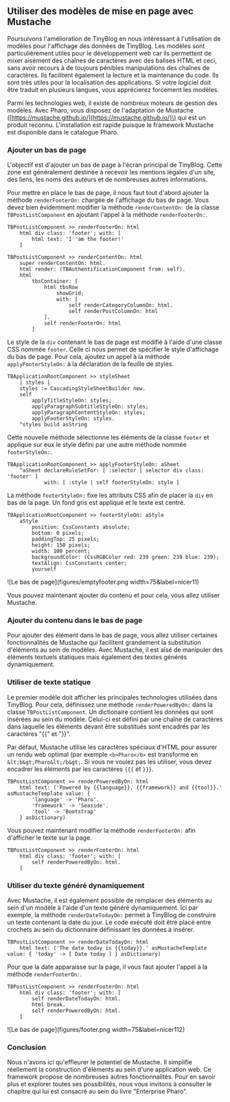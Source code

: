 ## Utiliser des modèles de mise en page avec MustachePoursuivons l'amélioration de TinyBlog en nous intéressant à l'utilisation de modèles pour l'affichage des données de TinyBlog. Les modèles sont particulièrement utiles pour le développement web car ils permettent de mixer aisément des chaînes de caractères avec des balises HTML et ceci, sans avoir recours à de toujours pénibles manipulations des chaînes de caractères. Ils facilitent également la lecture et la maintenance du code. Ils sont très utiles pour la localisation des applications. Si votre logiciel doit être traduit en plusieurs langues, vous apprécierez forcément les modèles.Parmi les technologies web, il existe de nombreux moteurs de gestion des modèles. Avec Pharo, vous disposez de l'adaptation de Mustache \([https://mustache.github.io/](https://mustache.github.io/)\) qui est un produit reconnu. L'installation est rapide puisque le framework Mustache est disponible dans le catalogue Pharo.### Ajouter un bas de pageL'objectif est d'ajouter un bas de page à l'écran principal de TinyBlog. Cette zone est généralement destinée à recevoir les mentions légales d'un site, des liens, les noms des auteurs et de nombreuses autres informations.Pour mettre en place le bas de page, il nous faut tout d'abord ajouter la méthode `renderFooterOn:` chargée de l'affichage du bas de page. Vous devez bien évidemment modifier la méthode `renderContentOn:` de la classe `TBPostListComponent` en ajoutant l'appel à la méthode `renderFooterOn:`.```TBPostListComponent >> renderFooterOn: html
 	html div class: 'footer'; with: [
		html text: 'I''am the footer!'
	]

TBPostListComponent >> renderContentOn: html
	super renderContentOn: html.
	html render: (TBAuthentificationComponent from: self).
	html
		tbsContainer: [ 
			html tbsRow
				showGrid;
				with: [ 
					self renderCategoryColumnOn: html.
					self renderPostColumnOn: html
			]. 
			self renderFooterOn: html 		
		]```Le style de la `div` contenant le bas de page est modifié à l'aide d'une classe CSS nommée `footer`. Celle ci nous permet de spécifier le style d'affichage du bas de page. Pour cela, ajoutez un appel à la méthode `applyFooterStyleOn:` à la déclaration de la feuille de styles.```TBApplicationRootComponent >> styleSheet
	| styles |
	styles := CascadingStyleSheetBuilder new.
	self 
		applyTitleStyleOn: styles;
		applyParagraphSubtitleStyleOn: styles;
		applyParagraphContentStyleOn: styles;
		applyFooterStyleOn: styles.
	^styles build asString```Cette nouvelle méthode sélectionne les éléments de la classe `footer` et applique sur eux le style défini par une autre méthode nommée `footerStyleOn:`. ```TBApplicationRootComponent >> applyFooterStyleOn: aSheet
	^aSheet declareRuleSetFor: [ :selector | selector div class: 'footer' ]
			with: [ :style | self footerStyleOn: style ]```La méthode `footerStyleOn:` fixe les attributs CSS afin de placer la `div` en bas de la page. Un fond gris est appliqué et le texte est centré.```TBApplicationRootComponent >> footerStyleOn: aStyle
	aStyle
		position: CssConstants absolute;
		bottom: 0 pixels;
		paddingTop: 25 pixels;
		height: 150 pixels;
		width: 100 percent;
		backgroundColor: (CssRGBColor red: 239 green: 239 blue: 239);	
		textAlign: CssConstants center;
		yourself```![Le bas de page](figures/emptyfooter.png width=75&label=nicer11)Vous pouvez maintenant ajouter du contenu et pour cela, vous allez utiliser Mustache.### Ajouter du contenu dans le bas de pagePour ajouter des élément dans le bas de page, vous allez utiliser certaines fonctionnalités de Mustache qui facilitent grandement la substitution d'éléments au sein de modèles. Avec Mustache, il est aîsé de manipuler des éléments textuels statiques mais également des textes générés dynamiquement.### Utiliser de texte statiqueLe premier modèle doit afficher les principales technologies utilisées dans TinyBlog. Pour cela, définissez une méthode `renderPoweredByOn:` dans la classe `TBPostListComponent`. Un dictionaire contient les données qui sont insérées au sein du modèle. Celui-ci est défini par une chaîne de caractères dans laquelle les éléments devant être substitués sont encadrés par les caractères "\{{" et "\}}". Par défaut, Mustache utilise les caractères spéciaux d'HTML pour assurer un rendu web optimal \(par exemple `<b>Pharo</b>` est transformé en `&lt;b&gt;Pharo&lt;/b&gt;`. Si vous ne voulez pas les utiliser, vous devez encadrer les éléments par les caractères `{{{` et `}}}`.```TBPostListComponent >> renderPoweredByOn: html
	html text: ('Powered by {{language}}, {{framework}} and {{tool}}.' asMustacheTemplate value: { 
		'language' -> 'Pharo'. 
		'framework' -> 'Seaside'.
		'tool' -> 'Bootstrap'
	} asDictionary)```Vous pouvez maintenant modifier la méthode `renderFooterOn:` afin d'afficher le texte sur la page.```TBPostListComponent >> renderFooterOn: html
 	html div class: 'footer'; with: [
		self renderPoweredByOn: html.
	]```### Utiliser du texte généré dynamiquementAvec Mustache, il est également possible de remplacer des éléments au sein d'un modèle à l'aide d'un texte généré dynamiquement. Ici par exemple, la méthode `renderDateTodayOn:` permet à TinyBlog de construire un texte contenant la date du jour. Le code exécuté doit être placé entre crochets au sein du dictionnaire définissant les données à insérer.```TBPostListComponent >> renderDateTodayOn: html
	html text: ('The date today is {{today}}.' asMustacheTemplate value: { 'today' -> [ Date today ] } asDictionary)```Pour que la date apparaisse sur la page, il vous faut ajouter l'appel à la méthode `renderFooterOn:`.```TBPostListComponent >> renderFooterOn: html
 	html div class: 'footer'; with: [
		self renderDateTodayOn: html.
		html break.
		self renderPoweredByOn: html.
	]```![Le bas de page](figures/footer.png width=75&label=nicer112)### ConclusionNous n'avons ici qu'effleurer le potentiel de Mustache. Il simplifie réellement la construction d'éléments au sein d'une application web. Ce framework propose de nombreuses autres fonctionnalités. Pour en savoir plus et explorer toutes ses possibilités, nous vous invitons à consulter le chapitre qui lui est consacré au sein du livre "Enterprise Pharo".